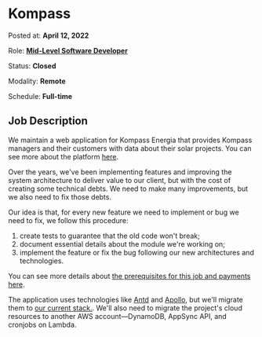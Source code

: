 # Kompass

Posted at: **April 12, 2022**

Role: **[Mid-Level Software Developer](../roles.md#mid-level-software-developer)**

Status: **Closed**

Modality: **Remote**

Schedule: **Full-time**

## Job Description

We maintain a web application for Kompass Energia that provides Kompass managers and their customers with data about their solar projects. You can see more about the platform [here](https://www.triangulostecnologia.com/project-portal-kompass?lang=en).

Over the years, we've been implementing features and improving the system architecture to deliver value to our client, but with the cost of creating some technical debts. We need to make many improvements, but we also need to fix those debts.

Our idea is that, for every new feature we need to implement or bug we need to fix, we follow this procedure:

1. create tests to guarantee that the old code won't break;
1. document essential details about the module we're working on;
1. implement the feature or fix the bug following our new architectures and technologies.

You can see more details about [the prerequisites for this job and payments here](../roles.md#software-developer).

The application uses technologies like [Antd](https://ant.design/) and [Apollo](https://www.apollographql.com/docs/react/), but we'll migrate them to [our current stack.](../technologies.md). We'll also need to migrate the project's cloud resources to another AWS account—DynamoDB, AppSync API, and cronjobs on Lambda.
